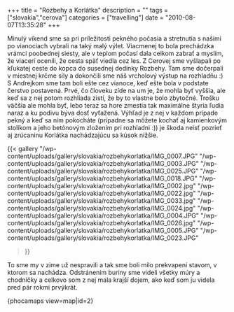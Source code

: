 +++
title = "Rozbehy a Korlátka"
description = ""
tags = ["slovakia","cerova"]
categories = ["travelling"]
date = "2010-08-07T13:35:28"
+++

Minulý víkend sme sa pri príležitosti pekného počasia a stretnutia s našimi po vianociach vybrali na
taký malý výlet. Viacmenej to bola prechádzka vrámci poobednej siesty, ale v teplom počasí dala
celkom zabrať a myslím, že viacerí ocenili, že cesta späť viedla cez les. Z Cerovej sme vyšlapali
po kľukatej ceste do kopca do susednej dedinky Rozbehy. Tam sme dočerpali v miestnej krčme sily a
dokončili sme náš vrcholový výstup na rozhladňu :) S Andrejkom sme tam boli ešte cez vianoce, keď ešte bola v podstate čerstvo postavená. Prvé, čo
človeku zíde na um je, že mohla byť vyššia, ale keď sa z nej potom rozhliada zistí, že by to
vlastne bolo zbytočné. Trošku väčšia ale mohla byť, lebo teraz sa hore zmestia tak maximálne štyria
ľudia naraz a ku podivu býva dosť vyťažená. Výhľad je z nej v každom prípade pekný a keď sa ním
pokocháte (prípadne sa môžete kochať aj kamienkovým stolíkom a jeho betónovým zložením pri
rozhladni :)) je škoda neísť pozrieť aj zrúcaninu Korlátka nachádzajúcu sa kúsok nižšie.

{{< gallery
    "/wp-content/uploads/gallery/slovakia/rozbehykorlatka/IMG_0007.JPG"
    "/wp-content/uploads/gallery/slovakia/rozbehykorlatka/IMG_0003.JPG"
    "/wp-content/uploads/gallery/slovakia/rozbehykorlatka/IMG_0025.JPG"
    "/wp-content/uploads/gallery/slovakia/rozbehykorlatka/IMG_0018.JPG"
    "/wp-content/uploads/gallery/slovakia/rozbehykorlatka/IMG_0002.jpg"
    "/wp-content/uploads/gallery/slovakia/rozbehykorlatka/IMG_0022.jpg"
    "/wp-content/uploads/gallery/slovakia/rozbehykorlatka/IMG_0033.jpg"
    "/wp-content/uploads/gallery/slovakia/rozbehykorlatka/IMG_0024.jpg"
    "/wp-content/uploads/gallery/slovakia/rozbehykorlatka/IMG_0004.JPG"
    "/wp-content/uploads/gallery/slovakia/rozbehykorlatka/IMG_0026.jpg"
    "/wp-content/uploads/gallery/slovakia/rozbehykorlatka/IMG_0005.JPG"
    "/wp-content/uploads/gallery/slovakia/rozbehykorlatka/IMG_0023.JPG"
>}}

To sme my v zime už nespravili a tak sme boli milo prekvapení stavom, v ktorom sa nachádza.
Odstránením buriny sme videli všetky múry a chodníčky a celkovo som z nej mala krajší dojem, ako
keď som ju videla pred pár rokmi prvýkrát.

{phocamaps view=map|id=2}

